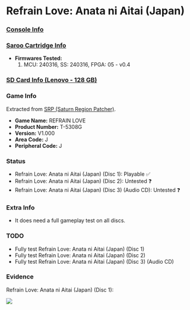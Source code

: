 # Refrain Love: Anata ni Aitai (Japan)

### [Console Info](../../../../../Info/Consoles/VA13/README.md)

### [Saroo Cartridge Info](../../../../../Info/Cartridges/RetroGameParadiseStore/1.32F/README.md)

- <b>Firmwares Tested:</b>
  1. MCU: 240316, SS: 240316, FPGA: 05 - v0.4

### [SD Card Info (Lenovo - 128 GB)](../../../../../Info/SdCards/Lenovo/128GB/fat32/README.md)

### Game Info

Extracted from [SRP (Saturn Region Patcher)](https://segaxtreme.net/resources/saturn-region-patcher.81/download).

- <b>Game Name:</b> REFRAIN LOVE
- <b>Product Number:</b> T-5308G
- <b>Version:</b> V1.000
- <b>Area Code:</b> J
- <b>Peripheral Code:</b> J

### Status

- Refrain Love: Anata ni Aitai (Japan) (Disc 1): Playable :white_check_mark:
- Refrain Love: Anata ni Aitai (Japan) (Disc 2): Untested :question:
- Refrain Love: Anata ni Aitai (Japan) (Disc 3) (Audio CD): Untested :question:

### Extra Info

- It does need a full gameplay test on all discs.

### TODO

- Fully test Refrain Love: Anata ni Aitai (Japan) (Disc 1)
- Fully test Refrain Love: Anata ni Aitai (Japan) (Disc 2)
- Fully test Refrain Love: Anata ni Aitai (Japan) (Disc 3) (Audio CD)

### Evidence

Refrain Love: Anata ni Aitai (Japan) (Disc 1):

[![](https://img.youtube.com/vi/wdX992hse3s/0.jpg)](https://www.youtube.com/watch?v=wdX992hse3s)
